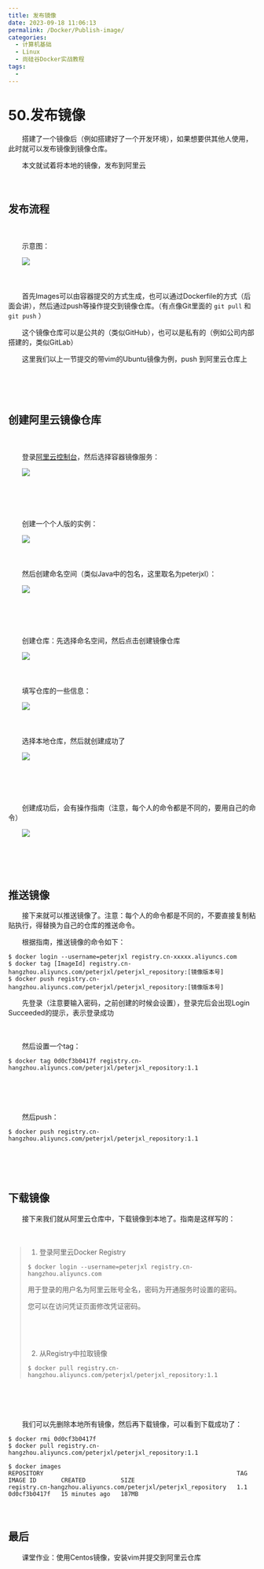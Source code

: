 ```yaml
---
title: 发布镜像
date: 2023-09-18 11:06:13
permalink: /Docker/Publish-image/
categories:
  - 计算机基础
  - Linux
  - 尚硅谷Docker实战教程
tags:
  - 
---
```

# 50.发布镜像

　　搭建了一个镜像后（例如搭建好了一个开发环境），如果想要供其他人使用，此时就可以发布镜像到镜像仓库。

　　本文就试着将本地的镜像，发布到阿里云

　　‍

## 发布流程

　　‍

　　示意图：

　　​![](https://image.peterjxl.com/blog/image-20230903164320-nljio42.png)​

　　‍

　　首先Images可以由容器提交的方式生成，也可以通过Dockerfile的方式（后面会讲），然后通过push等操作提交到镜像仓库。（有点像Git里面的 `git pull`​  和 `git push`​ ）

　　这个镜像仓库可以是公共的（类似GitHub），也可以是私有的（例如公司内部搭建的，类似GitLab）

　　这里我们以上一节提交的带vim的Ubuntu镜像为例，push 到阿里云仓库上

　　‍

　　‍

## 创建阿里云镜像仓库

　　‍

　　登录[阿里云控制台](https://home.console.aliyun.com/)，然后选择容器镜像服务：

　　​​![](https://image.peterjxl.com/blog/image-20230903165139-l3z2o8n.png)​​

　　‍

　　‍

　　创建一个个人版的实例：

　　​![](https://image.peterjxl.com/blog/image-20230903165244-jb5h49u.png)​

　　‍

　　然后创建命名空间（类似Java中的包名，这里取名为peterjxl）：

　　​![](https://image.peterjxl.com/blog/image-20230903165530-47j6cyj.png)​

　　‍

　　‍

　　创建仓库：先选择命名空间，然后点击创建镜像仓库

　　​![](https://image.peterjxl.com/blog/image-20230903170026-nfp1j9w.png)​

　　‍

　　填写仓库的一些信息：

　　​![](https://image.peterjxl.com/blog/image-20230903165957-m1z052j.png)​

　　‍

　　选择本地仓库，然后就创建成功了

　　​![](https://image.peterjxl.com/blog/image-20230903165950-dfmr7pp.png)

　　‍

　　‍

　　创建成功后，会有操作指南（注意，每个人的命令都是不同的，要用自己的命令）

　　​![](https://image.peterjxl.com/blog/image-20230903172527-mmjxcn7.png)​

　　‍

　　‍

## 推送镜像

　　接下来就可以推送镜像了。注意：每个人的命令都是不同的，不要直接复制粘贴执行，得替换为自己的仓库的推送命令。

　　根据指南，推送镜像的命令如下：

```shell
$ docker login --username=peterjxl registry.cn-xxxxx.aliyuncs.com
$ docker tag [ImageId] registry.cn-hangzhou.aliyuncs.com/peterjxl/peterjxl_repository:[镜像版本号]
$ docker push registry.cn-hangzhou.aliyuncs.com/peterjxl/peterjxl_repository:[镜像版本号]
```

　　先登录（注意要输入密码，之前创建的时候会设置），登录完后会出现Login Succeeded的提示，表示登录成功

　　‍

　　然后设置一个tag：

```shell
$ docker tag 0d0cf3b0417f registry.cn-hangzhou.aliyuncs.com/peterjxl/peterjxl_repository:1.1
```

　　‍

　　‍

　　然后push：

```shell
$ docker push registry.cn-hangzhou.aliyuncs.com/peterjxl/peterjxl_repository:1.1
```

　　‍

　　‍

## 下载镜像

　　接下来我们就从阿里云仓库中，下载镜像到本地了。指南是这样写的：

　　‍

> 1. 登录阿里云Docker Registry
>
> ```
> $ docker login --username=peterjxl registry.cn-hangzhou.aliyuncs.com
> ```
>
> 用于登录的用户名为阿里云账号全名，密码为开通服务时设置的密码。
>
> 您可以在访问凭证页面修改凭证密码。
>
> ‍
>
> ‍
>
> 2. 从Registry中拉取镜像
>
> ```
> $ docker pull registry.cn-hangzhou.aliyuncs.com/peterjxl/peterjxl_repository:1.1
> ```

　　‍

　　‍

　　我们可以先删除本地所有镜像，然后再下载镜像，可以看到下载成功了：

```shell
$ docker rmi 0d0cf3b0417f
$ docker pull registry.cn-hangzhou.aliyuncs.com/peterjxl/peterjxl_repository:1.1

$ docker images
REPOSITORY                                                       TAG       IMAGE ID       CREATED          SIZE
registry.cn-hangzhou.aliyuncs.com/peterjxl/peterjxl_repository   1.1       0d0cf3b0417f   15 minutes ago   187MB
```

　　‍

## 最后

　　课堂作业：使用Centos镜像，安装vim并提交到阿里云仓库

　　‍
